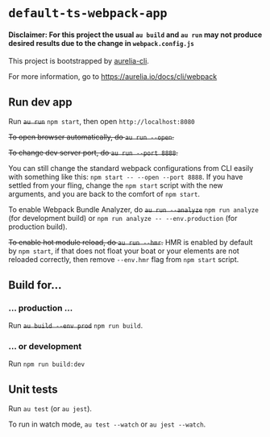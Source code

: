 # `default-ts-webpack-app`

#### Disclaimer: For this project the usual `au build` and `au run` may not produce desired results due to the change in `webpack.config.js`

This project is bootstrapped by [aurelia-cli](https://github.com/aurelia/cli).

For more information, go to https://aurelia.io/docs/cli/webpack

## Run dev app

Run ~~`au run`~~ `npm start`, then open `http://localhost:8080`

~~To open browser automatically, do `au run --open`.~~

~~To change dev server port, do `au run --port 8888`.~~

You can still change the standard webpack configurations from CLI easily with something like this: `npm start -- --open --port 8888`. If you have settled from your fling, change the `npm start` script with the new arguments, and you are back to the comfort of `npm start`.

To enable Webpack Bundle Analyzer, do ~~`au run --analyze`~~ `npm run analyze` (for development build) or `npm run analyze -- --env.production` (for production build).

~~To enable hot module reload, do `au run --hmr`.~~ HMR is enabled by default by `npm start`, if that does not float your boat or your elements are not reloaded correctly, then remove `--env.hmr` flag from `npm start` script.

## Build for... 

### ... production ...

Run ~~`au build --env prod`~~ `npm run build`.

### ... or development

Run `npm run build:dev`

## Unit tests

Run `au test` (or `au jest`).

To run in watch mode, `au test --watch` or `au jest --watch`.
